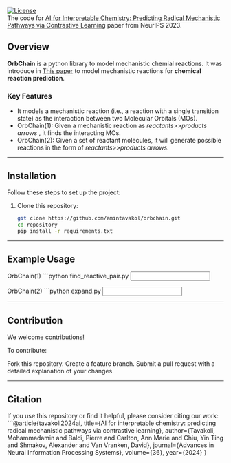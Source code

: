 [![License](https://img.shields.io/badge/license-MIT-blue.svg)](LICENSE)  
The code for [AI for Interpretable Chemistry: Predicting Radical
Mechanistic Pathways via Contrastive Learning](https://proceedings.neurips.cc/paper_files/paper/2023/file/0ca70969597da7166128f7755c64ffd5-Paper-Conference.pdf) paper from NeurIPS 2023.

## Overview  
**OrbChain** is a python library to model mechanistic chemial reactions.
It was introduce in [This paper](https://proceedings.neurips.cc/paper_files/paper/2023/file/0ca70969597da7166128f7755c64ffd5-Paper-Conference.pdf) to model mechanistic reactions for **chemical reaction prediction**.

### Key Features  
- It models a mechanistic reaction (i.e., a reaction with a single transition state) as the interaction between two Molecular Orbitals (MOs). 
- OrbChain(1): Given a mechanistic reaction as _reactants>>products arrows_ , it finds the interacting MOs.
- OrbChain(2): Given a set of reactant molecules, it will generate possible reactions in the form of _reactants>>products arrows_.

---

## Installation  
Follow these steps to set up the project:  

1. Clone this repository:  
   ```bash
   git clone https://github.com/amintavakol/orbchain.git
   cd repository
   pip install -r requirements.txt

---

## Example Usage

OrbChain(1)
    ```python find_reactive_pair.py <input reaction>

OrbChain(2)
    ```python expand.py <input reactants>

---

## Contribution
We welcome contributions!

To contribute:

Fork this repository.
Create a feature branch.
Submit a pull request with a detailed explanation of your changes.


---
## Citation

If you use this repository or find it helpful, please consider citing our work:
    ```@article{tavakoli2024ai,
        title={AI for interpretable chemistry: predicting radical mechanistic pathways via contrastive learning},
        author={Tavakoli, Mohammadamin and Baldi, Pierre and Carlton, Ann Marie and Chiu, Yin Ting and Shmakov, Alexander and Van Vranken, David},
        journal={Advances in Neural Information Processing Systems},
        volume={36},
        year={2024}
}


